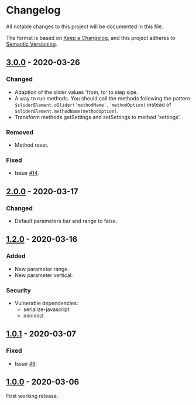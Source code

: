 # Changelog

All notable changes to this project will be documented in this file.

The format is based on [Keep a Changelog](https://keepachangelog.com/en/1.0.0/), and this project adheres to [Semantic Versioning](https://semver.org/spec/v2.0.0.html).

## [3.0.0] - 2020-03-26

### Changed

- Adaption of the slider values 'from, to' to step size.
- A way to run methods. You should call the methods following the pattern  
`$sliderElement.oSlider('methodName', methodOption)` instead of `$sliderElement.methodName(methodOption)`.
- Transform methods getSettings and setSettings to method 'settings'.

### Removed 

- Method reset.

### Fixed

- Issue [#14](https://github.com/AkhmadBabaev/ordinary-slider/issues/14).

## [2.0.0] - 2020-03-17

### Changed

- Default parameters bar and range to false.

## [1.2.0] - 2020-03-16

### Added

- New parameter range.
- New parameter vertical.

### Security

- Vulnerable dependencies:
    - serialize-javascript 
    - minimist

## [1.0.1] - 2020-03-07

### Fixed

- Issue [#9](https://github.com/AkhmadBabaev/ordinary-slider/issues/9).

## [1.0.0] - 2020-03-06

First working release.

[3.0.0]: https://github.com/AkhmadBabaev/ordinary-slider/compare/2.0.0...3.0.0
[2.0.0]: https://github.com/AkhmadBabaev/ordinary-slider/compare/1.2.0...2.0.0
[1.2.0]: https://github.com/AkhmadBabaev/ordinary-slider/compare/1.0.1...1.2.0
[1.0.1]: https://github.com/AkhmadBabaev/ordinary-slider/compare/1.0.0...1.0.1
[1.0.0]: https://github.com/AkhmadBabaev/ordinary-slider/compare/0.1.0...1.0.0
